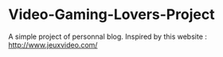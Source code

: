 # Video-Gaming-Lovers-Project
A simple project of personnal blog. Inspired by this website : http://www.jeuxvideo.com/
